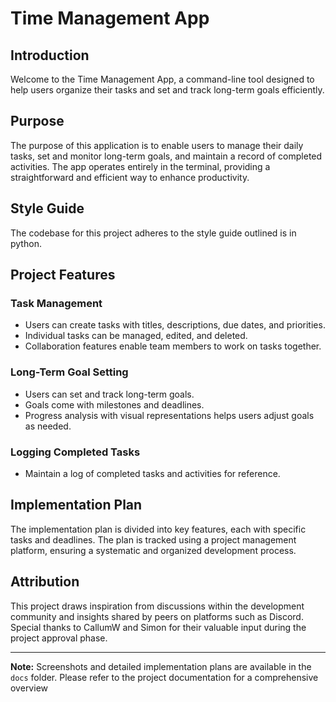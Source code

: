 # Time Management App

## Introduction

Welcome to the Time Management App, a command-line tool designed to help users organize their tasks and set and track long-term goals efficiently.

## Purpose

The purpose of this application is to enable users to manage their daily tasks, set and monitor long-term goals, and maintain a record of completed activities. The app operates entirely in the terminal, providing a straightforward and efficient way to enhance productivity.

## Style Guide

The codebase for this project adheres to the style guide outlined is in python. 

## Project Features

### Task Management
- Users can create tasks with titles, descriptions, due dates, and priorities.
- Individual tasks can be managed, edited, and deleted.
- Collaboration features enable team members to work on tasks together.

### Long-Term Goal Setting
- Users can set and track long-term goals.
- Goals come with milestones and deadlines.
- Progress analysis with visual representations helps users adjust goals as needed.

### Logging Completed Tasks
- Maintain a log of completed tasks and activities for reference.

## Implementation Plan
The implementation plan is divided into key features, each with specific tasks and deadlines. The plan is tracked using a project management platform, ensuring a systematic and organized development process.

## Attribution
This project draws inspiration from discussions within the development community and insights shared by peers on platforms such as Discord. Special thanks to CallumW and Simon for their valuable input during the project approval phase.

---
**Note:** Screenshots and detailed implementation plans are available in the `docs` folder. Please refer to the project documentation for a comprehensive overview

